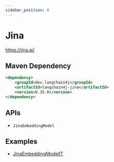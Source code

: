 ```yaml
---
sidebar_position: 8
---
```


# Jina

https://jina.ai/


## Maven Dependency

```xml
<dependency>
    <groupId>dev.langchain4j</groupId>
    <artifactId>langchain4j-jina</artifactId>
    <version>0.35.0</version>
</dependency>
```

## APIs

- `JinaEmbeddingModel`


## Examples

- [JinaEmbeddingModelIT](https://github.com/langchain4j/langchain4j/blob/main/langchain4j-jina/src/test/java/dev/langchain4j/model/jina/JinaEmbeddingModelIT.java)

